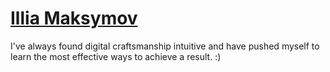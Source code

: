 # [Illia Maksymov](https://maksymov.me/)

I've always found digital craftsmanship intuitive and have pushed myself to learn the most effective ways to achieve a result. :)
